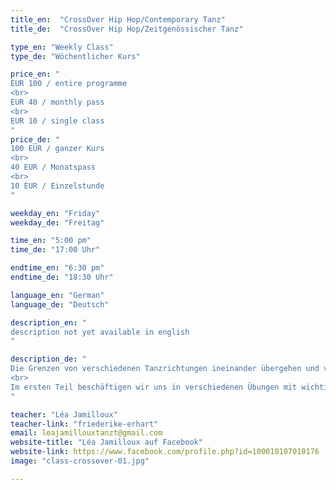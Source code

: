 ```yaml
---
title_en:  "CrossOver Hip Hop/Contemporary Tanz"
title_de:  "CrossOver Hip Hop/Zeitgenössischer Tanz"

type_en: "Weekly Class"
type_de: "Wöchentlicher Kurs"

price_en: "
EUR 100 / entire programme
<br>
EUR 40 / monthly pass
<br>
EUR 10 / single class
"
price_de: "
100 EUR / ganzer Kurs
<br>
40 EUR / Monatspass
<br>
10 EUR / Einzelstunde
"

weekday_en: "Friday"
weekday_de: "Freitag"

time_en: "5:00 pm"
time_de: "17:00 Uhr"

endtime_en: "6:30 pm"
endtime_de: "18:30 Uhr"

language_en: "German"
language_de: "Deutsch"

description_en: "
description not yet available in english
"

description_de: "
Die Grenzen von verschiedenen Tanzrichtungen ineinander übergehen und verschmelzen zu lassen: das ist was ich teilen möchte mit den Teilnehmern meines Kurses. Im Unterricht werden wir die eigene Körpersprache mit der Kraft und Energie des Hip-Hop Tanzes gemischt mit der Vielfältigkeit des Zeitgenössischen Tanzes entwickeln.
<br>
Im ersten Teil beschäftigen wir uns in verschiedenen Übungen mit wichtigen Elementen des Tanzes, sowie Rhythmik, Fokus, Raum und Dynamik, wobei die eigene Kreativität einen wichtigen Platz einnimmt. Im zweiten Teil erarbeiten wir eine choreographische Sequenz zum jeweiligen Thema.
"

teacher: "Léa Jamilloux"
teacher-link: "friederike-erhart"
email: leajamillouxtanzt@gmail.com
website-title: "Léa Jamilloux auf Facebook"
website-link: https://www.facebook.com/profile.php?id=100010107010176
image: "class-crossover-01.jpg"

---
```


